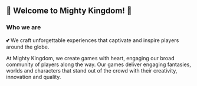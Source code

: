 ## 👑 Welcome to Mighty Kingdom! 👑

### Who we are
💕 We craft unforgettable experiences that captivate and inspire players around the globe.

At Mighty Kingdom, we create games with heart, engaging our broad community of players along the way. Our games deliver engaging fantasies, worlds and characters that stand out of the crowd with their creativity, innovation and quality.
